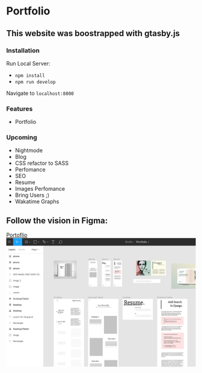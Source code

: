 # Portfolio 

## This website was boostrapped with gtasby.js

### Installation 

Run Local Server:

 * `npm install`
 * `npm run develop`

Navigate to `localhost:8000`

### Features
* Portfolio



### Upcoming
* Nightmode
* Blog
* CSS refactor to SASS
* Perfomance
* SEO
* Resume
* Images Perfomance
* Bring Users ;)
* Wakatime Graphs

## Follow the vision in Figma: 
[Portoflio](https://www.figma.com/file/UnqfhgnDNeTsMvSvTPiTcwkb/Portfolio?node-id=0%3A1)
![](portfolio-design.png)
